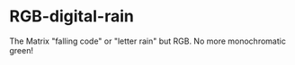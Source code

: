 # RGB-digital-rain
The Matrix "falling code" or "letter rain" but RGB. No more monochromatic green!
